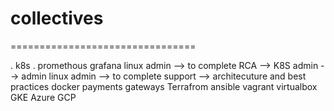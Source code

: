 # collectives
================================

. k8s
. promethous
grafana
linux admin --> to complete
RCA -->
K8S admin --> admin
linux admin --> to complete
support -->
architecuture and best practices
docker
payments
gateways
Terrafrom
ansible
vagrant
virtualbox
GKE
Azure
GCP




